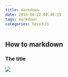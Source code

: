 ```yaml
---
title: markdown
date: 2016-08-22 00:48:19
tags: markdown
categories: hexo入门
---
```


## How to markdown

### The title

![](http://ocdga6wo9.bkt.clouddn.com/san.jpg)
